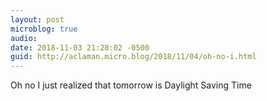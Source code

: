 ```yaml
---
layout: post
microblog: true
audio: 
date: 2018-11-03 21:28:02 -0500
guid: http://aclaman.micro.blog/2018/11/04/oh-no-i.html
---
```

Oh no I just realized that tomorrow is Daylight Saving Time
